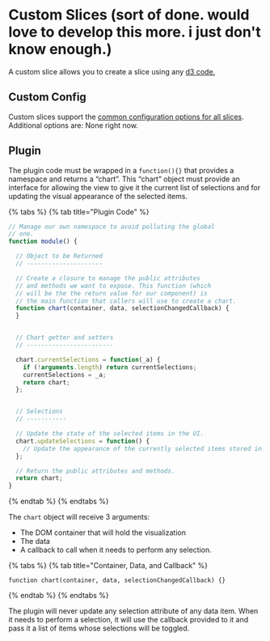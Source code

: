 # Custom Slices \(sort of done. would love to develop this more. i just don't know enough.\)

A custom slice allows you to create a slice using any [d3 code.](https://d3js.org/)

## Custom Config

Custom slices support the [common configuration options for all slices](slices-and-common-configuration.md). Additional options are: None right now.

## Plugin

The plugin code must be wrapped in a `function(){}` that provides a namespace and returns a “chart”. This “chart” object must provide an interface for allowing the view to give it the current list of selections and for updating the visual appearance of the selected items.

{% tabs %}
{% tab title="Plugin Code" %}
```javascript
// Manage our own namespace to avoid polluting the global
// one.
function module() {

  // Object to be Returned
  // ---------------------

  // Create a closure to manage the public attributes
  // and methods we want to expose. This function (which
  // will be the the return value for our component) is
  // the main function that callers will use to create a chart.
  function chart(container, data, selectionChangedCallback) {
  }


  // Chart getter and setters
  // ------------------------

  chart.currentSelections = function(_a) {
    if (!arguments.length) return currentSelections;
    currentSelections = _a;
    return chart;
  };


  // Selections
  // -----------

  // Update the state of the selected items in the UI.
  chart.updateSelections = function() {
    // Update the appearance of the currently selected items stored in `currentSelections`.
  };

  // Return the public attributes and methods.
  return chart;
}
```
{% endtab %}
{% endtabs %}

The `chart` object will receive 3 arguments:

* The DOM container that will hold the visualization
* The data
* A callback to call when it needs to perform any selection.

{% tabs %}
{% tab title="Container, Data, and Callback" %}
```text
function chart(container, data, selectionChangedCallback) {}
```
{% endtab %}
{% endtabs %}

The plugin will never update any selection attribute of any data item. When it needs to perform a selection, it will use the callback provided to it and pass it a list of items whose selections will be toggled.

